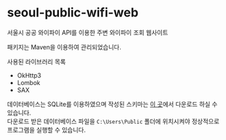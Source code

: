 # seoul-public-wifi-web
서울시 공공 와이파이 API를 이용한 주변 와이파이 조회 웹사이트

패키지는 Maven을 이용하여 관리되었습니다.

사용된 라이브러리 목록
* OkHttp3
* Lombok
* SAX

데이터베이스는 SQLite를 이용하였으며
작성된 스키마는 [이 곳](https://www.dropbox.com/s/a8ig0xer83wrl9o/wifi.db?dl=0)에서 다운로드 하실 수 있습니다.<br>
다운로드 받은 데이터베이스 파일을 <code>C:\Users\Public</code> 폴더에 위치시켜야
정상적으로 프로그램을 실행할 수 있습니다.
